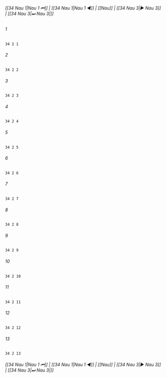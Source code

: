 
###### [[34 Nau 1|Nau 1 ⏮]] | [[34 Nau 1|Nau 1 ◀]] | [[Nau]] | [[34 Nau 3|▶ Nau 3]] | [[34 Nau 3|⏭ Nau 3|]]

###### 1
``` verse
34 2 1 
```
###### 2
``` verse
34 2 2 
```
###### 3
``` verse
34 2 3 
```
###### 4
``` verse
34 2 4 
```
###### 5
``` verse
34 2 5 
```
###### 6
``` verse
34 2 6 
```
###### 7
``` verse
34 2 7 
```
###### 8
``` verse
34 2 8 
```
###### 9
``` verse
34 2 9 
```
###### 10
``` verse
34 2 10 
```
###### 11
``` verse
34 2 11 
```
###### 12
``` verse
34 2 12 
```
###### 13
``` verse
34 2 13 
```

###### [[34 Nau 1|Nau 1 ⏮]] | [[34 Nau 1|Nau 1 ◀]] | [[Nau]] | [[34 Nau 3|▶ Nau 3]] | [[34 Nau 3|⏭ Nau 3|]]


